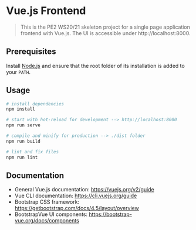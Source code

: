 # Vue.js Frontend

> This is the PE2 WS20/21 skeleton project for a single page application frontend with Vue.js. The UI is accessible under http://localhost:8000.

## Prerequisites

Install [Node.js](https://nodejs.org) and ensure that the root folder of its installation is added to your `PATH`.

## Usage

```bash
# install dependencies
npm install

# start with hot-reload for development --> http://localhost:8000
npm run serve

# compile and minify for production --> ./dist folder
npm run build

# lint and fix files
npm run lint
```

## Documentation

- General Vue.js documentation: https://vuejs.org/v2/guide
- Vue CLI documentation: https://cli.vuejs.org/guide
- Bootstrap CSS framework: https://getbootstrap.com/docs/4.5/layout/overview
- BootstrapVue UI components: https://bootstrap-vue.org/docs/components
